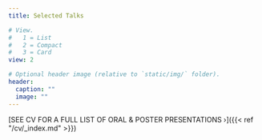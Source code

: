 ```yaml
---
title: Selected Talks

# View.
#   1 = List
#   2 = Compact
#   3 = Card
view: 2

# Optional header image (relative to `static/img/` folder).
header:
  caption: ""
  image: ""
---
```

[SEE CV FOR A FULL LIST OF ORAL & POSTER PRESENTATIONS &#8250;]({{< ref "/cv/_index.md" >}})

